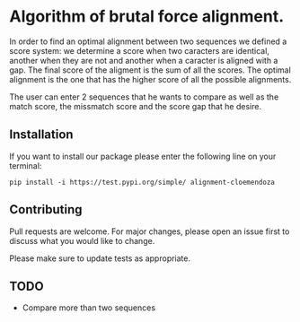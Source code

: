 # Algorithm of brutal force alignment.

In order to find an optimal alignment between two sequences we defined a score system: we determine a score when two caracters are identical, another when they are not and another when a caracter is aligned with a gap.
The final score of the aligment is the sum of all the scores.
The optimal alignment is the one that has the higher score of all the possible alignments. 


The user can enter 2 sequences that he wants to compare as well as the match score, the missmatch score and the score gap that he desire.


## Installation
If you want to install our package please enter the following line on your terminal: 

```
pip install -i https://test.pypi.org/simple/ alignment-cloemendoza
```

## Contributing
Pull requests are welcome. For major changes, please open an issue first to discuss what you would like to change.

Please make sure to update tests as appropriate.



## TODO

 * Compare more than two sequences 

